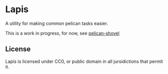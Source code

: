 # Lapis

A utility for making common pelican tasks easier.

This is a work in progress, for now, see [pelican-shovel](https://github.com/dandesousa/pelican-shovel)

## License

Lapis is licensed under CC0, or public domain in all jursidictions that permit it.
